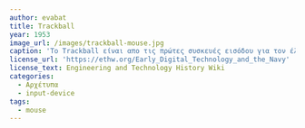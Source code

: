 ```yaml
---
author: evabat
title: Trackball
year: 1953
image_url: /images/trackball-mouse.jpg
caption: 'Το Trackball είναι απο τις πρώτες συσκευές εισόδου για τον έλεγχο της οθόνης ραντάρ. Εφευρέθηκε από την ομάδα DATAR. Μία μπάλα που συγκρατείτε από τέσσερις αισθητήρες ανίχνευσης περιστροφής. Σαν ένα ανποδογυρισμένο μηχανικό ποντίκι με μπίλια.'
license_url: 'https://ethw.org/Early_Digital_Technology_and_the_Navy'
license_text: Engineering and Technology History Wiki
categories:
  - Αρχέτυπα 
  - input-device
tags:
  - mouse 
---
```

